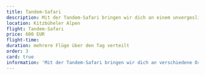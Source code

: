 ```yaml
---
title: Tandem-Safari
description: Mit der Tandem-Safari bringen wir dich an einem unvergeslichen Tag an verschiedene Orte in den Kitzbüheler Alpen und lassen dich die atemberaubende Kulisse aus einer ganz neuen Perspektive kennenlernen.
location: Kitzbüheler Alpen
flight: Tandem-Safari
price: 600 EUR
flight-time:
duration: mehrere Flüge über den Tag verteilt
order: 3
card: true
information: 'Mit der Tandem-Safari bringen wir dich an verschiedene Orte in den Kitzbüheler Alpen. Über die Kulisse der berühmten Bergdoktor-Serie und entlang des Wilden Kaisers, fliegt ihr über den Tag verteilt über viele verschiedene Dörfer. (mind. 4 wunderschöne Flüge mit einer Einkehrmöglichkeit)'
---
```

